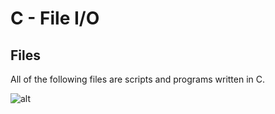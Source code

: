 # C - File I/O

## Files

All of the following files are scripts and programs written in C.

![alt](https://geps.dev/progress/00)
